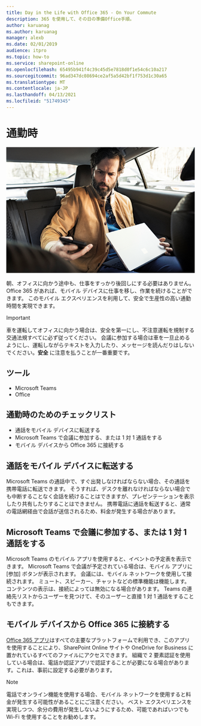```yaml
---
title: Day in the Life with Office 365 - On Your Commute
description: 365 を使用して、その日の準備Office手順。
author: karuanag
ms.author: karuanag
manager: alexb
ms.date: 02/01/2019
audience: itpro
ms.topic: how-to
ms.service: sharepoint-online
ms.openlocfilehash: 65495b941f4c39c45d5e7818d0f1e54c6c10a217
ms.sourcegitcommit: 96ad347dc08694ce2af5a5d42bf1f753d1c30a65
ms.translationtype: MT
ms.contentlocale: ja-JP
ms.lasthandoff: 04/13/2021
ms.locfileid: "51749345"
---
```

# <a name="during-your-commute"></a>通勤時

![通勤のビジュアル](media/ditl_commute.png)

朝、オフィスに向かう途中も、仕事をすっかり後回しにする必要はありません。 Office 365 があれば、モバイル デバイスに仕事を移し、作業を続けることができます。  このモバイル エクスペリエンスを利用して、安全で生産性の高い通勤時間を実現できます。  

> [!IMPORTANT]
> 車を運転してオフィスに向かう場合は、安全を第一にし、不注意運転を規制する交通法規すべてに必ず従ってください。 会議に参加する場合は車を一旦止めるようにし、運転しながらテキストを入力したり、メッセージを読んだりはしないでください。**安全** に注意を払うことが一番重要です。


## <a name="tools"></a>ツール
- Microsoft Teams
- Office 

## <a name="checklist-for-your-commute"></a>通勤時のためのチェックリスト
- 通話をモバイル デバイスに転送する
- Microsoft Teams で会議に参加する、または 1 対 1 通話をする
- モバイル デバイスから Office 365 に接続する
 
## <a name="transfer-a-call-to-your-mobile-device"></a>通話をモバイル デバイスに転送する
Microsoft Teams の通話中で、すぐ出発しなければならない場合、その通話を携帯電話に転送できます。 そうすれば、デスクを離れなければならない場合でも中断することなく会話を続けることはできますが、プレゼンテーションを表示したり共有したりすることはできません。 携帯電話に通話を転送すると、通常の電話網経由で会話が送信されるため、料金が発生する場合があります。

## <a name="join-a-meeting-or-have-a-11-call-in-microsoft-teams"></a>Microsoft Teams で会議に参加する、または 1 対 1 通話をする
Microsoft Teams のモバイル アプリを使用すると、イベントの予定表を表示できます。  Microsoft Teams で会議が予定されている場合は、モバイル アプリに [参加] ボタンが表示されます。 会議には、モバイル ネットワークを使用して接続されます。  ミュート、スピーカー、チャットなどの標準機能は機能します。  コンテンツの表示は、接続によっては無効になる場合があります。 Teams の連絡先リストからユーザーを見つけて、そのユーザーと直接 1 対 1 通話をすることもできます。 

## <a name="connect-to-office-365-from-your-mobile-device"></a>モバイル デバイスから Office 365 に接続する
[Office 365 アプリ](https://support.office.com/article/set-up-office-apps-and-email-on-a-mobile-device-7dabb6cb-0046-40b6-81fe-767e0b1f014f?ui=en-US&rs=en-US&ad=US)はすべての主要なプラットフォームで利用でき、このアプリを使用することにより、SharePoint Online サイトや OneDrive for Business に置かれているすべてのファイルにアクセスできます。 組織で 2 要素認証を使用している場合は、電話か認証アプリで認証することが必要になる場合があります。これは、事前に設定する必要があります。  

> [!NOTE]
> 電話でオンライン機能を使用する場合、モバイル ネットワークを使用すると料金が発生する可能性があることにご注意ください。 ベスト エクスペリエンスを実現しつつ、余分の費用が発生しないようにするため、可能であればいつでも Wi-Fi を使用することをお勧めします。

